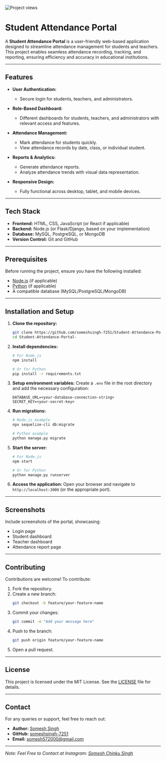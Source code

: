 ![Project views](https://komarev.com/ghpvc/?username=someshsingh-7251)

# Student Attendance Portal

A **Student Attendance Portal** is a user-friendly web-based application designed to streamline attendance management for students and teachers. This project enables seamless attendance recording, tracking, and reporting, ensuring efficiency and accuracy in educational institutions.

---

## Features

- **User Authentication:** 
  - Secure login for students, teachers, and administrators.
  
- **Role-Based Dashboard:**
  - Different dashboards for students, teachers, and administrators with relevant access and features.
  
- **Attendance Management:**
  - Mark attendance for students quickly.
  - View attendance records by date, class, or individual student.

- **Reports & Analytics:**
  - Generate attendance reports.
  - Analyze attendance trends with visual data representation.

- **Responsive Design:**
  - Fully functional across desktop, tablet, and mobile devices.

---

## Tech Stack

- **Frontend:** HTML, CSS, JavaScript (or React if applicable)
- **Backend:** Node.js (or Flask/Django, based on your implementation)
- **Database:** MySQL, PostgreSQL, or MongoDB
- **Version Control:** Git and GitHub

---

## Prerequisites

Before running the project, ensure you have the following installed:

- [Node.js](https://nodejs.org/) (if applicable)
- [Python](https://www.python.org/) (if applicable)
- A compatible database (MySQL/PostgreSQL/MongoDB)

---

## Installation and Setup

1. **Clone the repository:**
   ```bash
   git clone https://github.com/someshsingh-7251/Student-Attendance-Portal-.git
   cd Student-Attendance-Portal-
   ```

2. **Install dependencies:**
   ```bash
   # For Node.js
   npm install

   # Or for Python
   pip install -r requirements.txt
   ```

3. **Setup environment variables:**
   Create a `.env` file in the root directory and add the necessary configuration:
   ```env
   DATABASE_URL=<your-database-connection-string>
   SECRET_KEY=<your-secret-key>
   ```

4. **Run migrations:**
   ```bash
   # Node.js example
   npx sequelize-cli db:migrate

   # Python example
   python manage.py migrate
   ```

5. **Start the server:**
   ```bash
   # For Node.js
   npm start

   # Or for Python
   python manage.py runserver
   ```

6. **Access the application:**
   Open your browser and navigate to `http://localhost:3000` (or the appropriate port).

---

## Screenshots

Include screenshots of the portal, showcasing:

- Login page
- Student dashboard
- Teacher dashboard
- Attendance report page

---

## Contributing

Contributions are welcome! To contribute:

1. Fork the repository.
2. Create a new branch:
   ```bash
   git checkout -b feature/your-feature-name
   ```
3. Commit your changes:
   ```bash
   git commit -m "Add your message here"
   ```
4. Push to the branch:
   ```bash
   git push origin feature/your-feature-name
   ```
5. Open a pull request.

---

## License

This project is licensed under the MIT License. See the [LICENSE](LICENSE) file for details.

---

## Contact

For any queries or support, feel free to reach out:

- **Author:** [Somesh Singh](https://www.linkedin.com/in/somesh-singh-2aa796229/)
- **GitHub:** [someshsingh-7251](https://github.com/someshsingh-7251)
- **Email:** [somesh572000@gmail.com](mailto:somesh572000@gmail.com)

---

*Note: Feel Free to Contact at Instagram: [Somesh Chinku Singh](https://www.instagram.com/officialsomeshchinkusingh?igsh=MW1vdTZwbDdmMTZxbw==)*
